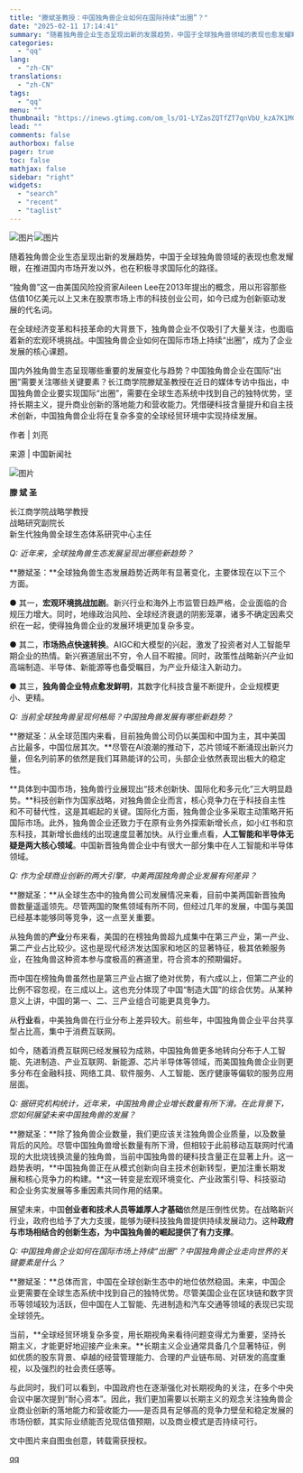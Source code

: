 ```yaml
---
title: "滕斌圣教授：中国独角兽企业如何在国际持续“出圈”？"
date: "2025-02-11 17:14:41"
summary: "随着独角兽企业生态呈现出新的发展趋势，中国于全球独角兽领域的表现也愈发耀眼，在推进国内市场开发以外，..."
categories:
  - "qq"
lang:
  - "zh-CN"
translations:
  - "zh-CN"
tags:
  - "qq"
menu: ""
thumbnail: "https://inews.gtimg.com/om_ls/O1-LYZasZQTfZT7qnVbU_kzA7K1MC7euSnV-FR6GBMqdkAA_640360/0"
lead: ""
comments: false
authorbox: false
pager: true
toc: false
mathjax: false
sidebar: "right"
widgets:
  - "search"
  - "recent"
  - "taglist"
---
```


![图片](https://inews.gtimg.com/om_bt/O3-xip1F4_YJAHM_mpvR7UXMdZ6yRNa1GWxHYMQv3HaT4AA/641)![图片](https://inews.gtimg.com/om_bt/OMEdHYfknyl82tFZyysTAHucLd39m4Ew25RlTNRGNmEN4AA/641)

随着独角兽企业生态呈现出新的发展趋势，中国于全球独角兽领域的表现也愈发耀眼，在推进国内市场开发以外，也在积极寻求国际化的路径。

“独角兽”这一由美国风险投资家Aileen Lee在2013年提出的概念，用以形容那些估值10亿美元以上又未在股票市场上市的科技创业公司，如今已成为创新驱动发展的代名词。

在全球经济变革和科技革命的大背景下，独角兽企业不仅吸引了大量关注，也面临着新的宏观环境挑战。中国独角兽企业如何在国际市场上持续“出圈”，成为了企业发展的核心课题。

国内外独角兽生态呈现哪些重要的发展变化与趋势？中国独角兽企业在国际“出圈”需要关注哪些关键要素？长江商学院滕斌圣教授在近日的媒体专访中指出，中国独角兽企业要实现国际“出圈”，需要在全球生态系统中找到自己的独特优势，坚持长期主义，提升商业创新的落地能力和营收能力。凭借硬科技含量提升和自主技术创新，中国独角兽企业将在复杂多变的全球经贸环境中实现持续发展。

作者 | 刘亮

来源 | 中国新闻社

![图片](https://inews.gtimg.com/om_bt/OedlwcXl0rRyf_T-2_scul2dI-w4QJt3rnSsGs7TCTlTAAA/641)

**滕 斌 圣**

长江商学院战略学教授  
战略研究副院长  
新生代独角兽全球生态体系研究中心主任

*Q: 近年来，全球独角兽生态发展呈现出哪些新趋势？*

**滕斌圣：**全球独角兽生态发展趋势近两年有显著变化，主要体现在以下三个方面。

● 其一，**宏观环境挑战加剧**。新兴行业和海外上市监管日趋严格，企业面临的合规压力增大。同时，地缘政治风险、全球经济衰退的阴影笼罩，诸多不确定因素交织在一起，使得独角兽企业的发展环境更加复杂多变。

● 其二，**市场热点快速转换**。AIGC和大模型的兴起，激发了投资者对人工智能早期企业的热情。新兴赛道层出不穷，令人目不暇接。同时，政策性战略新兴产业如高端制造、半导体、新能源等也备受瞩目，为产业升级注入新动力。

● 其三，**独角兽企业特点愈发鲜明**，其数字化科技含量不断提升，企业规模更小、更精。

*Q: 当前全球独角兽呈现何格局？中国独角兽发展有哪些新趋势？*

**滕斌圣：从全球范围内来看，目前独角兽公司仍以美国和中国为主，其中美国占比最多，中国位居其次。**尽管在AI浪潮的推动下，芯片领域不断涌现出新兴力量，但名列前茅的依然是我们耳熟能详的公司，头部企业依然表现出极大的稳定性。

**具体到中国市场，独角兽行业展现出“技术创新快、国际化和多元化”三大明显趋势。**科技创新作为国家战略，对独角兽企业而言，核心竞争力在于科技自主性和不可替代性，这是其崛起的关键。国际化方面，独角兽企业多采取主动策略开拓国际市场。此外，独角兽企业还致力于在原有业务外探索新增长点，如小红书和京东科技，其新增长曲线的出现速度显著加快。从行业重点看，**人工智能和半导体无疑是两大核心领域**。中国新晋独角兽企业中有很大一部分集中在人工智能和半导体领域。

*Q: 作为全球商业创新的两大引擎，中美两国独角兽企业发展有何差异？*

**滕斌圣：**从全球生态中的独角兽公司发展情况来看，目前中美两国新晋独角兽数量遥遥领先。尽管两国的聚焦领域有所不同，但经过几年的发展，中国与美国已经基本能够同等竞争，这一点至关重要。

从独角兽的**产业**分布来看，美国的在榜独角兽超九成集中在第三产业，第一产业、第二产业占比较少。这也是现代经济发达国家和地区的显著特征，极其依赖服务业，在独角兽这种资本参与度极高的赛道里，符合资本的预期偏好。

而中国在榜独角兽虽然也是第三产业占据了绝对优势，有六成以上，但第二产业的比例不容忽视，在三成以上。这也充分体现了中国“制造大国”的综合优势。从某种意义上讲，中国的第一、二、三产业组合可能更具竞争力。

从**行业**看，中美独角兽在行业分布上差异较大。前些年，中国独角兽企业平台共享型占比高，集中于消费互联网。

如今，随着消费互联网已经发展较为成熟，中国独角兽更多地转向分布于人工智能、先进制造、产业互联网、新能源、芯片半导体等领域，而美国独角兽企业则更多分布在金融科技、网络工具、软件服务、人工智能、医疗健康等偏软的服务应用层面。

*Q: 据研究机构统计，近年来，中国独角兽企业增长数量有所下滑。在此背景下，您如何展望未来中国独角兽的发展？*

**滕斌圣：**除了独角兽企业数量，我们更应该关注独角兽企业质量，以及数量背后的风险。尽管中国独角兽增长数量有所下滑，但相较于此前移动互联网时代涌现的大批烧钱换流量的独角兽，当前中国独角兽的硬科技含量正在显著上升。这一趋势表明，**中国独角兽正在从模式创新向自主技术创新转型，更加注重长期发展和核心竞争力的构建。**这一转变是宏观环境变化、产业政策引导、科技驱动和企业务实发展等多重因素共同作用的结果。

展望未来，中国**创业者和技术人员等雄厚人才基础**依然是压倒性优势。在战略新兴行业，政府也给予了大力支援，能够为硬科技独角兽提供持续发展动力。这种**政府与市场相结合的创新生态，为中国独角兽的崛起提供了有力支撑**。

*Q: 中国独角兽企业如何在国际市场上持续“出圈”？中国独角兽企业走向世界的关键要素是什么？*

**滕斌圣：**总体而言，中国在全球创新生态中的地位依然稳固。未来，中国企业更需要在全球生态系统中找到自己的独特优势。尽管美国企业在区块链和数字货币等领域较为活跃，但中国在人工智能、先进制造和汽车交通等领域的表现已实现全球领先。

当前，**全球经贸环境复杂多变，用长期视角来看待问题变得尤为重要，坚持长期主义，才能更好地迎接产业未来。**长期主义企业通常具备几个显著特征，例如优质的股东背景、卓越的经营管理能力、合理的产业链布局、对研发的高度重视，以及强烈的社会责任感等。

与此同时，我们可以看到，中国政府也在逐渐强化对长期视角的关注，在多个中央会议中屡次提到“耐心资本”。因此，我们更加需要以长期主义的观念关注独角兽企业商业创新的落地能力和营收能力——是否具有足够高的竞争力壁垒和稳定发展的市场份额，其实际业绩能否兑现估值预期，以及商业模式是否持续可行。

文中图片来自图虫创意，转载需获授权。

[qq](https://new.qq.com/rain/a/20250211A06KGQ00)
